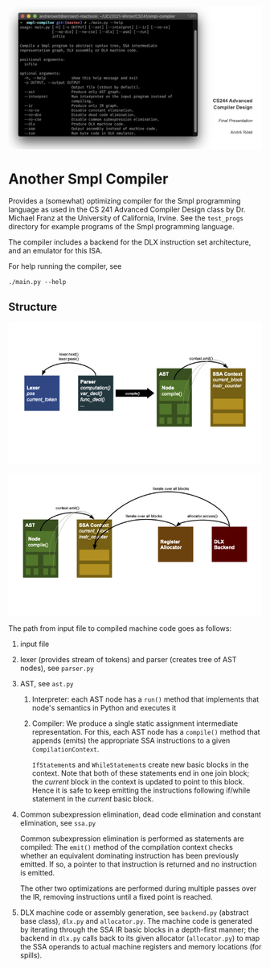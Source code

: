 [![](report/hero.png?raw=true)](report/presentation.pdf)

# Another Smpl Compiler

Provides a (somewhat) optimizing compiler for the Smpl programming language
as used in the CS 241 Advanced Compiler Design class by Dr. Michael Franz at
the University of California, Irvine. See the `test_progs` directory for
example programs of the Smpl programming language.

The compiler includes a backend for the DLX instruction set architecture, and
an emulator for this ISA.

For help running the compiler, see

    ./main.py --help

## Structure

![](report/structure1.png?raw=true)

![](report/structure2.png?raw=true)

The path from input file to compiled machine code goes as follows:

1. input file
2. lexer (provides stream of tokens) and parser (creates tree of AST nodes), see `parser.py`
3. AST, see `ast.py`
   1. Interpreter: each AST node has a `run()` method that implements that
      node's semantics in Python and executes it
   2. Compiler: We produce a single static assignment intermediate representation.
      For this, each AST node has a `compile()` method that appends (emits) the
      appropriate SSA instructions to a given `CompilationContext`.
      
      `IfStatement`s and `WhileStatement`s create new basic blocks in the context.
      Note that both of these statements end in one join block; the _current_ block
      in the context is updated to point to this block. Hence it is safe to keep 
      emitting the instructions following if/while statement in the _current_ basic block.
      
4. Common subexpression elimination, dead code elimination and constant elimination, 
   see `ssa.py`
   
   Common subexpression elimination is performed as statements are compiled:
   The `emit()` method of the compilation context checks whether an equivalent
   dominating instruction has been previously emitted. If so, a pointer to that instruction
   is returned and no instruction is emitted.
   
   The other two optimizations are performed during multiple passes over the IR,
   removing instructions until a fixed point is reached.

5. DLX machine code or assembly generation, see `backend.py` (abstract base class),
   `dlx.py` and `allocator.py`. The machine code is generated by iterating through
   the SSA IR basic blocks in a depth-first manner; the backend in `dlx.py` calls
   back to its given allocator (`allocator.py`) to map the SSA operands to actual
   machine registers and memory locations (for spills).